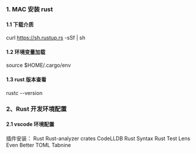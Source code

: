 
### 1. MAC 安装 rust
#### 1.1 下载介质
curl https://sh.rustup.rs -sSf | sh
#### 1.2 环境变量加载
source $HOME/.cargo/env
#### 1.3 rust 版本查看
rustc --version

### 2、Rust 开发环境配置

#### 2.1 vscode 环境配置
插件安装：
Rust
Rust-analyzer
crates
CodeLLDB
Rust Syntax
Rust Test Lens
Even Better TOML
Tabnine    



